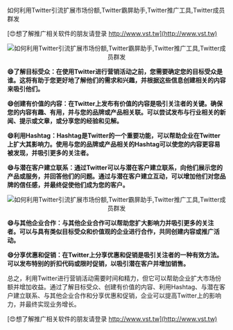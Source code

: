 如何利用Twitter引流扩展市场份额,Twitter霸屏助手,Twitter推广工具,Twitter成员群发

[😍想了解推广相关软件的朋友请登录 http://www.vst.tw](http://www.vst.tw)

 <center><img src="https://vst.tw/MP4/tuiguang/png/3.png" alt="如何利用Twitter引流扩展市场份额,Twitter霸屏助手,Twitter推广工具,Twitter成员群发"></center>

**😄了解目标受众：在使用Twitter进行营销活动之前，您需要确定您的目标受众是谁。这将有助于您更好地了解他们的需求和兴趣，并根据这些信息创建相关的内容来吸引他们。**

**😄创建有价值的内容：在Twitter上发布有价值的内容是吸引关注者的关键。确保您的内容有趣、有用，并与您的品牌或产品相关联。可以尝试发布与行业相关的新闻、提示或文章，或分享您的经验和见解。**

**😄利用Hashtag：Hashtag是Twitter的一个重要功能，可以帮助企业在Twitter上扩大其影响力。使用与您的品牌或产品相关的Hashtag可以使您的内容更容易被发现，并吸引更多的关注者。**

**😄与潜在客户建立联系：通过Twitter可以与潜在客户建立联系，向他们展示您的产品或服务，并回答他们的问题。通过与潜在客户建立互动，可以增加他们对您品牌的信任感，并最终促使他们成为您的客户。**

 <center><img src="https://vst.tw/MP4/tuiguang/png/5.png" alt="如何利用Twitter引流扩展市场份额,Twitter霸屏助手,Twitter推广工具,Twitter成员群发"></center>

**😄与其他企业合作：与其他企业合作可以帮助您扩大影响力并吸引更多的关注者。可以与具有类似目标受众和价值观的企业进行合作，共同创建内容或推广活动。**

**😄分享优惠和促销：在Twitter上分享优惠和促销是吸引关注者的一种有效方法。可以发布特别的折扣代码或限时促销，以吸引潜在客户并增加销售。**

总之，利用Twitter进行营销活动需要时间和精力，但它可以帮助企业扩大市场份额并增加收益。通过了解目标受众、创建有价值的内容、利用Hashtag、与潜在客户建立联系、与其他企业合作和分享优惠和促销，企业可以提高Twitter上的影响力，并最终实现业务增长。

[😍想了解推广相关软件的朋友请登录 http://www.vst.tw](http://www.vst.tw)



